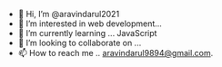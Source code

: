 - 👋 Hi, I’m @aravindarul2021
- 👀 I’m interested in web development...
- 🌱 I’m currently learning ... JavaScript
- 💞️ I’m looking to collaborate on ...
- 📫 How to reach me .. aravindarul9894@gmail.com.

<!---
aravindarul2021/aravindarul2021 is a ✨ special ✨ repository because its `README.md` (this file) appears on your GitHub profile.
You can click the Preview link to take a look at your changes.
--->
